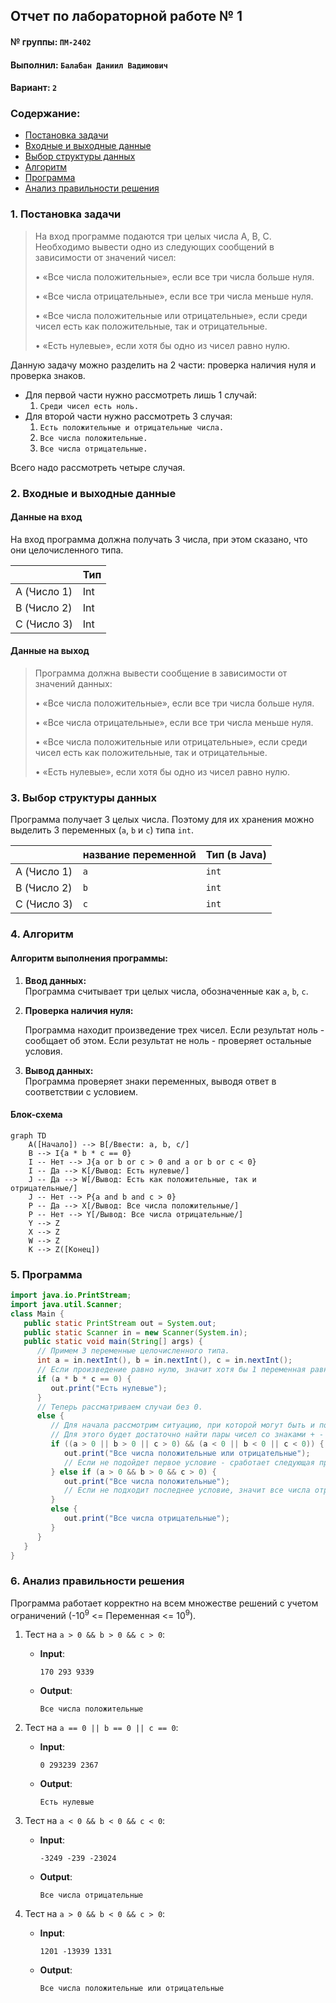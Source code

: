 ## Отчет по лабораторной работе № 1

#### № группы: `ПМ-2402`

#### Выполнил: `Балабан Даниил Вадимович`

#### Вариант: `2`

### Cодержание:

- [Постановка задачи](#1-постановка-задачи)
- [Входные и выходные данные](#2-входные-и-выходные-данные)
- [Выбор структуры данных](#3-выбор-структуры-данных)
- [Алгоритм](#4-алгоритм)
- [Программа](#5-программа)
- [Анализ правильности решения](#6-анализ-правильности-решения)

### 1. Постановка задачи

> На вход программе подаются три целых числа A, B, C. Необходимо вывести
> одно из следующих сообщений в зависимости от значений чисел: 
> 
> • «Все числа положительные», если все три числа больше нуля.
> 
> • «Все числа отрицательные», если все три числа меньше нуля.
> 
> • «Все числа положительные или отрицательные», если среди чисел
есть как положительные, так и отрицательные.
> 
> • «Есть нулевые», если хотя бы одно из чисел равно нулю.



Данную задачу можно разделить на 2 части: проверка наличия нуля и проверка знаков.
- Для первой части нужно рассмотреть лишь 1 случай:
    1. `Среди чисел есть ноль.`
- Для второй части нужно рассмотреть 3 случая:
    1. `Есть положительные и отрицательные числа.`
    2. `Все числа положительные.`
    3. `Все числа отрицательные.`

Всего надо рассмотреть четыре случая.

### 2. Входные и выходные данные

#### Данные на вход

На вход программа должна получать 3 числа, при этом сказано, что они целочисленного типа.

|             | Тип |
|-------------|-----|
| A (Число 1) | Int |
| B (Число 2) | Int |
| C (Число 3) | Int |

#### Данные на выход

> Программа должна вывести сообщение в зависимости от значений данных:
>
> • «Все числа положительные», если все три числа больше нуля.
> 
> • «Все числа отрицательные», если все три числа меньше нуля.
>
> • «Все числа положительные или отрицательные», если среди чисел
есть как положительные, так и отрицательные.
>
> • «Есть нулевые», если хотя бы одно из чисел равно нулю.


### 3. Выбор структуры данных

Программа получает 3 целых числа. Поэтому для их хранения
можно выделить 3 переменных (`a`, `b` и `c`) типа `int`.

|             | название переменной | Тип (в Java) | 
|-------------|---------------------|--------------|
| A (Число 1) | `a`                 | `int`        |
| B (Число 2) | `b`                 | `int`        | 
| C (Число 3) | `c`                 | `int`        |

### 4. Алгоритм

#### Алгоритм выполнения программы:

1. **Ввод данных:**  
   Программа считывает три целых числа, обозначенные как `a`, `b`, `c`.

2. **Проверка наличия нуля:**

   Программа находит произведение трех чисел. Если результат ноль -
   сообщает об этом. Если результат не ноль - проверяет остальные условия.
3. **Вывод данных:**  
   Программа проверяет знаки переменных, выводя ответ в соответствии с условием.

#### Блок-схема

```mermaid
graph TD
    A([Начало]) --> B[/Ввести: a, b, c/]
    B --> I{a * b * c == 0}
    I -- Нет --> J{a or b or c > 0 and a or b or c < 0}
    I -- Да --> K[/Вывод: Есть нулевые/]
    J -- Да --> W[/Вывод: Есть как положительные, так и отрицательные/]
    J -- Нет --> P{a and b and c > 0}
    P -- Да --> X[/Вывод: Все числа положительные/]
    P -- Нет --> Y[/Вывод: Все числа отрицательные/]
    Y --> Z
    X --> Z
    W --> Z
    K --> Z([Конец])

```

### 5. Программа

```java
import java.io.PrintStream;
import java.util.Scanner;
class Main {
   public static PrintStream out = System.out;
   public static Scanner in = new Scanner(System.in);
   public static void main(String[] args) {
      // Примем 3 переменные целочисленного типа.
      int a = in.nextInt(), b = in.nextInt(), c = in.nextInt();
      // Если произведение равно нулю, значит хотя бы 1 переменная равна нулю.
      if (a * b * c == 0) {
         out.print("Есть нулевые");
      }
      // Теперь рассматриваем случаи без 0.
      else {
         // Для начала рассмотрим ситуацию, при которой могут быть и положительные и отрицательные значение переменных.
         // Для этого будет достаточно найти пары чисел со знаками + -
         if ((a > 0 || b > 0 || c > 0) && (a < 0 || b < 0 || c < 0)) {
            out.print("Все числа положительные или отрицательные");
            // Если не подойдет первое условие - сработает следующая проверка уже на 3 положительных числа.
         } else if (a > 0 && b > 0 && c > 0) {
            out.print("Все числа положительные");
            // Если не подходит последнее условие, значит все числа отрицательные => выводим ответ.
         } 
         else {
            out.print("Все числа отрицательные");
         }
      }
   }
}
```

### 6. Анализ правильности решения

Программа работает корректно на всем множестве решений с учетом ограничений (-10<sup>9</sup> <= Переменная <= 10<sup>9</sup>).

1. Тест на `a > 0 && b > 0 && c > 0`:

    - **Input**:
        ```
        170 293 9339
        ```

    - **Output**:
        ```
        Все числа положительные
        ```

2. Тест на `a == 0 || b == 0 || c == 0`:

    - **Input**:
        ```
        0 293239 2367
        ```

    - **Output**:
        ```
        Есть нулевые
        ```

3. Тест на `a < 0 && b < 0 && c < 0`:

    - **Input**:
        ```
        -3249 -239 -23024
        ```

    - **Output**:
        ```
        Все числа отрицательные
        ```

4. Тест на `a > 0 && b < 0 && c > 0`:

    - **Input**:
        ```
        1201 -13939 1331
        ```

    - **Output**:
        ```
        Все числа положительные или отрицательные
        ```
